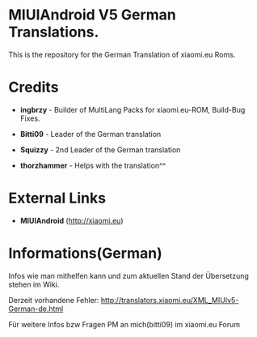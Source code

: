 MIUIAndroid V5 German Translations.
=================
This is the repository for the German Translation of xiaomi.eu Roms.

Credits
=================
* **ingbrzy** - Builder of MultiLang Packs for xiaomi.eu-ROM, Build-Bug Fixes.
 
* **Bitti09** - Leader of  the German translation

* **Squizzy** - 2nd Leader of  the German translation

* **thorzhammer** - Helps with the translation^^

External Links
=================
* **MIUIAndroid** (http://xiaomi.eu)


Informations(German)
=================
Infos wie man mithelfen kann und zum aktuellen Stand der Übersetzung stehen im Wiki.

Derzeit vorhandene Fehler: http://translators.xiaomi.eu/XML_MIUIv5-German-de.html

Für  weitere Infos bzw Fragen  PM an mich(bitti09) im xiaomi.eu Forum
